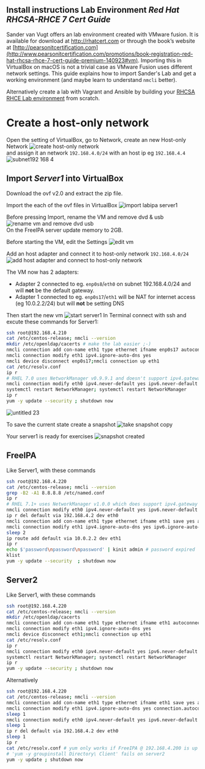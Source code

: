 ## Install instructions Lab Environment _Red Hat RHCSA-RHCE 7 Cert Guide_

Sander van Vugt offers an lab environment created with VMware fusion. It is available for download at http://rhatcert.com or through the book’s website
at [http://pearsonitcertification.com](http://www.pearsonitcertification.com/promotions/book-registration-red-hat-rhcsa-rhce-7-cert-guide-premium-140923#vm). Importing this in VirtualBox on macOS is not a trivial case as VMware Fusion uses different network settings. This guide explains how to import Sander's Lab and get a working environment (and maybe learn to understand `nmcli` better).

Alternatively create a lab with Vagrant and Ansible by building your [RHCSA RHCE Lab environment](../../../RHCSA-RHCE-Lab-Environment) from scratch.

# Create a host-only network
Open the setting of VirtualBox, go to Network, create an new Host-only Network ![create host-only network](https://cloud.githubusercontent.com/assets/16225624/18674769/a0e60e08-7f50-11e6-9518-a41f4e08bad6.png)
<br />and assign it an network `192.168.4.0/24` with an host ip eg `192.168.4.4`
![subnet192 168 4](https://cloud.githubusercontent.com/assets/16225624/18674930/0fe6f42a-7f51-11e6-9da0-4bd75428a341.png)

## Import _Server1_ into VirtualBox
Download the ovf v2.0 and extract the zip file.

Import the each of the ovf files in VirtualBox
![import labipa server1](https://cloud.githubusercontent.com/assets/16225624/18675014/5266025a-7f51-11e6-96db-aebb874096b7.png)


Before pressing Import, rename the VM and remove dvd & usb ![rename vm and remove dvd usb](https://cloud.githubusercontent.com/assets/16225624/18675161/cb83c7bc-7f51-11e6-8871-d0e84ae8ce4a.png)
<br/>On the FreeIPA server update memory to 2GB.

Before starting the VM, edit the Settings ![edit vm](https://cloud.githubusercontent.com/assets/16225624/18677881/9d7f3fdc-7f5a-11e6-9c87-d6e1cc06352c.png)

Add an host adapter and connect it to host-only network `192.168.4.0/24` ![add host adapter and connect to host-only network](https://cloud.githubusercontent.com/assets/16225624/18675323/4a892ca0-7f52-11e6-8783-0ec111df9d2b.png)

The VM now has 2 adapters:
- Adapter 2 connected to eg. `enp0s8`/`eth0` on subnet 192.168.4.0/24 and will **not** be the default gateway.
- Adapter 1 connected to eg. `enp0s17`/`eth1` will be NAT for internet access (eg 10.0.2.2/24) but will **not** be setting DNS

<!-- ![2 adapters](https://cloud.githubusercontent.com/assets/16225624/18675550/fd218998-7f52-11e6-90ed-e40c4724fdd4.png) -->

Then start the new vm ![start server1](https://cloud.githubusercontent.com/assets/16225624/18676011/8b31155e-7f54-11e6-86ee-d4c739acd62b.png) In Terminal connect with ssh and excute these commands for Server1:
```bash
ssh root@192.168.4.210
cat /etc/centos-release; nmcli --version
mkdir /etc/openldap/cacerts # make the lab easier ;-)
nmcli connection add con-name eth1 type ethernet ifname enp0s17 autoconnect yes save yes
nmcli connection modify eth1 ipv4.ignore-auto-dns yes
nmcli device disconnect enp0s17;nmcli connection up eth1
cat /etc/resolv.conf
ip r
# RHEL 7.0 uses NetworkManager v0.9.9.1 and doesn't support ipv4.gateway, therefor use ipv4.addresses without 'gw'
nmcli connection modify eth0 ipv4.never-default yes ipv6.never-default yes ipv4.addresses "192.168.4.210/24"
systemctl restart NetworkManager; systemctl restart NetworkManager
ip r
yum -y update --security ; shutdown now
```
![untitled 23](https://cloud.githubusercontent.com/assets/16225624/18674509/c3c944ea-7f4f-11e6-9a2b-967423186654.png)

To save the current state create a snapshot ![take snapshot copy](https://cloud.githubusercontent.com/assets/16225624/18677143/213924d0-7f58-11e6-9eb1-f9f164a6b16c.png)
<!-- ![take snapshot](https://cloud.githubusercontent.com/assets/16225624/18676516/25bcaac4-7f56-11e6-9ef8-ed19e4b13a61.png) -->

Your server1 is ready for exercises ![snapshot created](https://cloud.githubusercontent.com/assets/16225624/18674637/292f860a-7f50-11e6-9325-848844b7b7a6.png)

## FreeIPA
Like Server1, with these commands
```bash
ssh root@192.168.4.220
cat /etc/centos-release; nmcli --version
grep -B2 -A1 8.8.8.8 /etc/named.conf
ip r
# RHEL 7.1+ uses NetworkManager v1.0.0 which does support ipv4.gateway
nmcli connection modify eth0 ipv4.never-default yes ipv6.never-default yes ipv4.gateway "" ipv4.dns 192.168.4.200
ip r del default via 192.168.4.2 dev eth0
nmcli connection add con-name eth1 type ethernet ifname eth1 save yes autoconnect no
nmcli connection modify eth1 ipv4.ignore-auto-dns yes ipv6.ignore-auto-dns yes connection.autoconnect yes
sleep 2
ip route add default via 10.0.2.2 dev eth1
ip r
echo $'password\npassword\npassword' | kinit admin # password expired
klist
yum -y update --security  ; shutdown now
```


## Server2
Like Server1, with these commands
```bash
ssh root@192.168.4.220
cat /etc/centos-release; nmcli --version
mkdir /etc/openldap/cacerts
nmcli connection add con-name eth1 type ethernet ifname eth1 autoconnect yes save yes
nmcli connection modify eth1 ipv4.ignore-auto-dns yes
nmcli device disconnect eth1;nmcli connection up eth1
cat /etc/resolv.conf
ip r
nmcli connection modify eth0 ipv4.never-default yes ipv6.never-default yes ipv4.addresses "192.168.4.220/24"
systemctl restart NetworkManager; systemctl restart NetworkManager
ip r
yum -y update --security ; shutdown now
```
Alternatively
```bash
ssh root@192.168.4.220
cat /etc/centos-release; nmcli --version
nmcli connection add con-name eth1 type ethernet ifname eth1 save yes autoconnect no
nmcli connection modify eth1 ipv4.ignore-auto-dns yes connection.autoconnect yes
sleep 1
nmcli connection modify eth0 ipv4.never-default yes ipv6.never-default yes ipv4.addresses "192.168.4.220/24"
sleep 1
ip r del default via 192.168.4.2 dev eth0
sleep 1
ip r
cat /etc/resolv.conf # yum only works if FreeIPA @ 192.168.4.200 is up and serving DNS
# 'yum -y groupinstall Directory\ Client' fails on server2
yum -y update ; shutdown now
```
